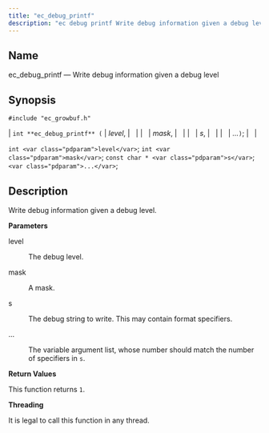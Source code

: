 ```yaml
---
title: "ec_debug_printf"
description: "ec debug printf Write debug information given a debug level int ec debug printf level mask s int level int mask const char s Write debug information given a debug level level The debug level mask A mask s The debug string to write This may contain format specifiers The..."
---
```


<a name="apis.ec_debug_printf"></a> 
## Name

ec_debug_printf — Write debug information given a debug level

## Synopsis

`#include "ec_growbuf.h"`

| `int **ec_debug_printf** (` | <var class="pdparam">level</var>, |   |
|   | <var class="pdparam">mask</var>, |   |
|   | <var class="pdparam">s</var>, |   |
|   | <var class="pdparam">...</var>`)`; |   |

`int <var class="pdparam">level</var>`;
`int <var class="pdparam">mask</var>`;
`const char * <var class="pdparam">s</var>`;
`<var class="pdparam">...</var>`;<a name="idp49812176"></a> 
## Description

Write debug information given a debug level.

**<a name="idp49813408"></a> Parameters**

<dl class="variablelist">

<dt>level</dt>

<dd>

The debug level.

</dd>

<dt>mask</dt>

<dd>

A mask.

</dd>

<dt>s</dt>

<dd>

The debug string to write. This may contain format specifiers.

</dd>

<dt>...</dt>

<dd>

The variable argument list, whose number should match the number of specifiers in `s`.

</dd>

</dl>

**<a name="idp49822176"></a> Return Values**

This function returns `1`.

**<a name="idp49823536"></a> Threading**

It is legal to call this function in any thread.